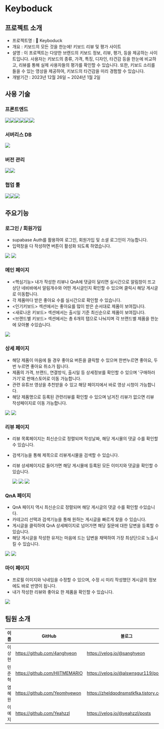 # Keyboduck

## 프로젝트 소개

- 프로젝트명 : 🐤 Keyboduck
- 개요 : 키보드의 모든 것을 한눈에! 키보드 리뷰 및 평가 사이트
- 설명 : 이 프로젝트는 다양한 브랜드의 키보드 정보, 리뷰, 평가, 등을 제공하는 사이트입니다. 사용자는 키보드의 종류, 가격, 특징, 디자인, 타건감 등을 한눈에 비교하고, 리뷰를 통해 실제 사용자들의 평가를 확인할 수 있습니다. 또한, 키보드 소리를 들을 수 있는 영상을 제공하여, 키보드의 타건감을 미리 경험할 수 있습니다.
- 개발기간 : 2023년 12월 26일 ~ 2024년 1월 2일

## 사용 기술

### 프론트엔드

<img src="https://img.shields.io/badge/TypeScript-007ACC?style=for-the-badge&logo=typescript&logoColor=white"><img src="https://img.shields.io/badge/next%20js-000000?style=for-the-badge&logo=nextdotjs&logoColor=white"><img src="https://img.shields.io/badge/CSS3-1572B6?style=for-the-badge&logo=css3&logoColor=white"><img src="https://img.shields.io/badge/React-20232A?style=for-the-badge&logo=react&logoColor=61DAFB"><img src="https://img.shields.io/badge/Redux-593D88?style=for-the-badge&logo=redux&logoColor=white"><img src="https://img.shields.io/badge/React_Query-FF4154?style=for-the-badge&logo=React_Query&logoColor=white">

### 서버리스 DB

<img src="https://img.shields.io/badge/Supabase-181818?style=for-the-badge&logo=supabase&logoColor=white">

### 버전 관리

<img src="https://img.shields.io/badge/GitHub-100000?style=for-the-badge&logo=github&logoColor=white"><img src="https://img.shields.io/badge/GIT-E44C30?style=for-the-badge&logo=git&logoColor=white">

### 협업 툴

<img src="https://img.shields.io/badge/Figma-F24E1E?style=for-the-badge&logo=figma&logoColor=white"><img src="https://img.shields.io/badge/Slack-4A154B?style=for-the-badge&logo=slack&logoColor=white"><img src="https://img.shields.io/badge/notion-000000?style=for-the-badge&logo=notion&logoColor=white">

## 주요기능

### 로그인 / 회원가입

- supabase Auth를 활용하여 로그인, 회원가입 및 소셜 로그인이 가능합니다.
- 입력창을 다 작성하면 버튼이 활성화 되도록 하였습니다.

 <img src="./readme/로그인페이지.png">
 <img src="./readme/회원가입페이지.png">
  
### 메인 페이지

- <핵심기능> 내가 작성한 리뷰나 QnA에 댓글이 달리면 실시간으로 알림창이 뜨고 상단 네비바에서 알림개수와 어떤 게시글인지 확인할 수 있으며 클릭시 해당 게시글로 이동합니다.
- 각 제품마다 받은 좋아요 수를 실시간으로 확인할 수 있습니다.
- <인기키보드> 섹션에서는 좋아요를 많이 받은 순서대로 제품이 보여집니다.
- <새로나온 키보드> 섹션에서는 출시일 기준 최신순으로 제품이 보여집니다.
- <브랜드별 키보드> 섹션에서는 총 6개의 탭으로 나눠지며 각 브랜드별 제품을 한눈에 모아볼 수있습니다.

 <img src="./readme/메인페이지.png">

### 상세 페이지

- 해당 제품이 마음에 들 경우 좋아요 버튼을 클릭할 수 있으며 한번누르면 좋아요, 두번 누르면 좋아요 취소가 됩니다.
- 제품의 가격, 브랜드, 연결방식, 출시일 등 상세정보를 확인할 수 있으며 '구매하러가기'로 판매스토어로 이동 가능합니다.
- 관련 유튜브 영상을 추천받을 수 있고 해당 페이지에서 바로 영상 시청이 가능합니다.
- 해당 제품명으로 등록된 관련리뷰를 확인할 수 있으며 남겨진 리뷰가 없으면 리뷰 작성페이지로 이동 가능합니다.

 <img src="./readme/상세페이지1.png">
 <img src="./readme/상세페이지2.png">
 
### 리뷰 페이지

- 리뷰 목록페이지는 최신순으로 정렬되며 작성날짜, 해당 게시물의 댓글 수를 확인할 수 있습니다.
- 검색기능을 통해 제목으로 리뷰게시물을 검색할 수 있습니다.
- 리뷰 상세페이지로 들어가면 해당 게시물에 등록된 모든 이미지와 댓글을 확인할 수 있습니다.

  <img src="./readme/리뷰페이지1.png">
  <img src="./readme/리뷰페이지2.png">
  <img src="./readme/리뷰페이지3.png">

### QnA 페이지

- QnA 페이지 역시 최신순으로 정렬되며 해당 게시글의 댓글 수를 확인할 수있습니다.
- 카테고리 선택과 검색기능을 통해 원하는 게시글을 빠르게 찾을 수 있습니다.
- 게시글을 클릭하여 QnA 상세페이지로 넘어가면 해당 질문에 대한 답변을 등록할 수 있습니다.
- 해당 게시글을 작성한 유저는 마음에 드는 답변을 채택하여 가장 최상단으로 노출시킬 수 있습니다.

<img src="./readme/QnA페이지1.png">
<img src="./readme/QnA페이지2.png">

### 마이 페이지

- 프로필 이미지와 닉네임을 수정할 수 있으며, 수정 시 미리 작성했던 게시글의 정보에도 바로 반영이 됩니다.
- 내가 작성한 리뷰와 좋아요 한 제품을 확인할 수 있습니다.

<img src="./readme/마이페이지.png">


## 팀원 소개

|  이름  | GitHub                         | 블로그                                 |
| :----: | ------------------------------ | -------------------------------------- |
| 이상현 | https://github.com/4anghyeon   | https://velog.io/@sanghyeon            |
| 민준혁 | https://github.com/HIITMEMARIO | https://velog.io/@alswnsgur119/posts   |
| 염혜원 | https://github.com/Yeomhyewon  | https://zheldqodnsmstkfka.tistory.com/ |
| 이예지 | https://github.com/Yeahzzl     | https://velog.io/@yeahzzl/posts        |
